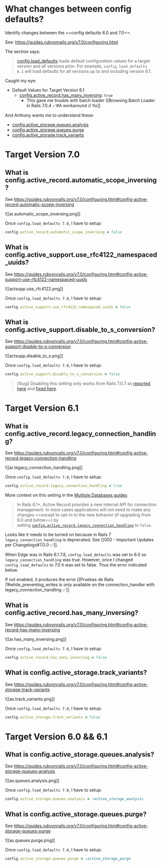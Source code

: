 # What changes between config defaults?

Identify changes between the ==config defaults 6.0 and 7.0==.

See: https://guides.rubyonrails.org/v7.0/configuring.html

The section says:
> [config.load_defaults](https://api.rubyonrails.org/v7.0.8.4/classes/Rails/Application/Configuration.html#method-i-load_defaults) loads default configuration values for a target version and all versions prior. For example, `config.load_defaults 6.1` will load defaults for all versions up to and including version 6.1.

Caught my eye:
- Default Values for Target Version 6.1
	- [config.active_record.has_many_inversing](https://guides.rubyonrails.org/v7.0/configuring.html#config-active-record-has-many-inversing): `true`
		- This gave me trouble with batch loader [[Browsing Batch Loader in Rails 7.0.4 ✅#A workaround // fix]]

And Anthony wants me to understand these:

- [config.active_storage.queues.analysis](https://guides.rubyonrails.org/v7.0/configuring.html#config-active-storage-queues-analysis)
- [config.active_storage.queues.purge](https://guides.rubyonrails.org/v7.0/configuring.html#config-active-storage-queues-purge)
- [config.active_storage.track_variants](https://guides.rubyonrails.org/v7.0/configuring.html#config-active-storage-track-variants)

# Target Version 7.0

## What is config.active_record.automatic_scope_inversing?

See https://guides.rubyonrails.org/v7.0/configuring.html#config-active-record-automatic-scope-inversing

![[ar.automatic_scope_inversing.png]]

Once `config.load_defaults 7.0`, I have to setup:

```ruby
config.active_record.automatic_scope_inversing = false
```

## What is config.active_support.use_rfc4122_namespaced_uuids?

See https://guides.rubyonrails.org/v7.0/configuring.html#config-active-support-use-rfc4122-namespaced-uuids

![[actsupp.use_rfc4122.png]]

Once `config.load_defaults 7.0`, I have to setup:

```ruby
config.active_support.use_rfc4122_namespaced_uuids = false
```

## What is config.active_support.disable_to_s_conversion?

See https://guides.rubyonrails.org/v7.0/configuring.html#config-active-support-disable-to-s-conversion

![[actsupp.disable_to_s.png]]

Once `config.load_defaults 7.0`, I have to setup:

```ruby
config.active_support.disable_to_s_conversion = false
```

> [!bug]
> Disabling this setting only works from Rails 7.0.7 as [reported here](https://github.com/rails/rails/issues/48545) and [fixed here](https://github.com/rails/rails/pull/48555).

# Target Version 6.1

## What is config.active_record.legacy_connection_handling?

See https://guides.rubyonrails.org/v7.0/configuring.html#config-active-record-legacy-connection-handling

![[ar.legacy_connection_handling.png]]

Once `config.load_defaults 7.0`, I have to setup:

```ruby
config.active_record.legacy_connection_handling = true
```

More context on this setting in the [Multiple Databases guides](https://guides.rubyonrails.org/v7.0.4/active_record_multiple_databases.html#migrate-to-the-new-connection-handling)

> In Rails 6.1+, Active Record provides a new internal API for connection management. In most cases applications will not need to make any changes ==except to opt-in to the new behavior (if upgrading from 6.0 and below==) by setting [`config.active_record.legacy_connection_handling`](https://guides.rubyonrails.org/v7.0.4/configuring.html#config-active-record-legacy-connection-handling) to `false`.

Looks like it needs to be turned on because in Rails 7 `legacy_connection_handling` is deprecated. See [[002 - Important Updates per Changelogs#7.0.0 ✅]].

When Edge was in Rails 6.1.7.8, `config.load_defaults` was set to 6.0 so `legacy_connection_handling` was true. However, once I changed `config.load_defaults` to 7.0 it was set to false. Thus the error indicated below.

If not enabled, it produces the error [[Pruebas de Rails 7#while_preventing_writes is only available on the connection_handler with legacy_connection_handling ✅]]

## What is config.active_record.has_many_inversing?

See https://guides.rubyonrails.org/v7.0/configuring.html#config-active-record-has-many-inversing

![[ar.has_many_inversing.png]]

Once `config.load_defaults 7.0`, I have to setup:

```ruby
config.active_record.has_many_inversing = false
```

## What is config.active_storage.track_variants?

See https://guides.rubyonrails.org/v7.0/configuring.html#config-active-storage-track-variants

![[as.track_variants.png]]

Once `config.load_defaults 7.0`, I have to setup:

```ruby
config.active_storage.track_variants = false
```

# Target Version 6.0 && 6.1

## What is config.active_storage.queues.analysis?

See https://guides.rubyonrails.org/v7.0/configuring.html#config-active-storage-queues-analysis

![[as.queues.analysis.png]]

Once `config.load_defaults 7.0`, I have to setup:

```ruby
config.active_storage.queues.analysis = :active_storage_analysis
```

## What is config.active_storage.queues.purge?

See https://guides.rubyonrails.org/v7.0/configuring.html#config-active-storage-queues-purge

![[as.queues.purge.png]]

Once `config.load_defaults 7.0`, I have to setup:

```ruby
config.active_storage.queues.purge = :active_storage_purge
```
